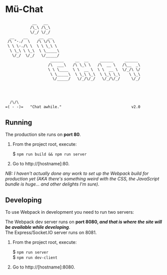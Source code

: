 Mü-Chat
======
```html                          
            __   __                                           
           /\_\ /\_\                                       
           \/_/ \/_/                                          
  __    __     __  __                                                                 
 /\ "-./  \   /\ \/\ \                                       
 \ \ \-./\ \  \ \ \_\ \                                                 
  \ \_\ \ \_\  \ \_____\                                               
   \/_/  \/_/   \/_____/                                      
                    ______     __  __     ______     ______  
                   /\  ___\   /\ \_\ \   /\  __ \   /\__  _\ 
                   \ \ \____  \ \  __ \  \ \  __ \  \/_/\ \/      
                    \ \_____\  \ \_\ \_\  \ \_\ \_\    \ \_\ 
                     \/_____/   \/_/\/_/   \/_/\/_/     \/_/  
                                                     
                                                            
                                                                 
                                                                 
  /\/\                            
=( - -)=   "Chat awhile."                               v2.0   
```

Running
------
The production site runs on **port 80**.

1. From the project root, execute:
   
   $ `npm run build && npm run server`

2. Go to http://[hostname]:80.

*NB: I haven't actually done any work to set up the Webpack build for production yet (AKA there's something weird with the CSS, the JavaScript bundle is huge... and other delights I'm sure).*


Developing
------
To use Webpack in development you need to run two servers:

The Webpack dev server runs on **port 8080, _and that is where the site will be available while developing_**.  
The Express/Socket.IO server runs on 8081. 

1. From the project root, execute:

   $ `npm run server`  
   $ `npm run dev-client`

2. Go to http://[hostname]:8080.
